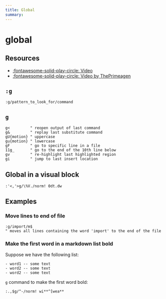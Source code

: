 ```yaml
---
title: Global
summary:
---
```


global
===

Resources
---
- [:fontawesome-solid-play-circle: Video](https://www.youtube.com/watch?v=JgZu5-FNeMk)
- [:fontawesome-solid-play-circle: Video by ThePrimeagen](https://www.youtube.com/watch?v=CN8p9iL7PPI)

`:g`
---

```
:g/pattern_to_look_for/command
```


`g`
---

```vim
g<         " reopen output of last command
g&         " replay last substitute command
gU{motion} " uppercase
gu{motion} " lowercase
gF         " go to specific line in a file
11g_       " go to the end of the 10th line below
gv         " re-highlight last highlighted region
gi         " jump to last insert location
```

Global in a visual block
---

```vim
:'<,'>g/\%V./norm! 0dt.dw
```

Examples
---

### Move lines to end of file

```vim
:g/import/m$
" moves all lines containing the word 'import' to the end of the file
```

### Make the first word in a markdown list bold

Suppose we have the following list:

```
- word1 -- some text
- word2 -- some text
- word2 -- some text
```

`g` command to make the first word bold:

```vim
:.,$g/^-/norm! wi**^[wea**
```
